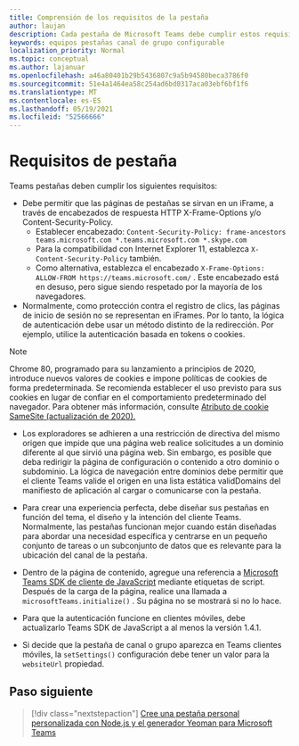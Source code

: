 ```yaml
---
title: Comprensión de los requisitos de la pestaña
author: laujan
description: Cada pestaña de Microsoft Teams debe cumplir estos requisitos.
keywords: equipos pestañas canal de grupo configurable
localization_priority: Normal
ms.topic: conceptual
ms.author: lajanuar
ms.openlocfilehash: a46a80401b29b5436807c9a5b94580beca3786f0
ms.sourcegitcommit: 51e4a1464ea58c254ad6bd0317aca03ebf6bf1f6
ms.translationtype: MT
ms.contentlocale: es-ES
ms.lasthandoff: 05/19/2021
ms.locfileid: "52566666"
---
```

# <a name="tab-requirements"></a>Requisitos de pestaña

Teams pestañas deben cumplir los siguientes requisitos:

* Debe permitir que las páginas de pestañas se sirvan en un iFrame, a través de encabezados de respuesta HTTP X-Frame-Options y/o Content-Security-Policy.
  * Establecer encabezado: `Content-Security-Policy: frame-ancestors teams.microsoft.com *.teams.microsoft.com *.skype.com`
  * Para la compatibilidad con Internet Explorer 11, establezca `X-Content-Security-Policy` también.
  * Como alternativa, establezca el encabezado `X-Frame-Options: ALLOW-FROM https://teams.microsoft.com/` . Este encabezado está en desuso, pero sigue siendo respetado por la mayoría de los navegadores.
* Normalmente, como protección contra el registro de clics, las páginas de inicio de sesión no se representan en iFrames. Por lo tanto, la lógica de autenticación debe usar un método distinto de la redirección. Por ejemplo, utilice la autenticación basada en tokens o cookies.

> [!NOTE]
> Chrome 80, programado para su lanzamiento a principios de 2020, introduce nuevos valores de cookies e impone políticas de cookies de forma predeterminada. Se recomienda establecer el uso previsto para sus cookies en lugar de confiar en el comportamiento predeterminado del navegador. Para obtener más información, consulte [Atributo de cookie SameSite (actualización de 2020).](../../resources/samesite-cookie-update.md)

* Los exploradores se adhieren a una restricción de directiva del mismo origen que impide que una página web realice solicitudes a un dominio diferente al que sirvió una página web. Sin embargo, es posible que deba redirigir la página de configuración o contenido a otro dominio o subdominio. La lógica de navegación entre dominios debe permitir que el cliente Teams valide el origen en una lista estática validDomains del manifiesto de aplicación al cargar o comunicarse con la pestaña.

* Para crear una experiencia perfecta, debe diseñar sus pestañas en función del tema, el diseño y la intención del cliente Teams. Normalmente, las pestañas funcionan mejor cuando están diseñadas para abordar una necesidad específica y centrarse en un pequeño conjunto de tareas o un subconjunto de datos que es relevante para la ubicación del canal de la pestaña.

* Dentro de la página de contenido, agregue una referencia a [Microsoft Teams SDK de cliente de JavaScript](/javascript/api/overview/msteams-client) mediante etiquetas de script. Después de la carga de la página, realice una llamada a `microsoftTeams.initialize()` . Su página no se mostrará si no lo hace.

* Para que la autenticación funcione en clientes móviles, debe actualizarlo Teams SDK de JavaScript a al menos la versión 1.4.1.

* Si decide que la pestaña de canal o grupo aparezca en Teams clientes móviles, la `setSettings()` configuración debe tener un valor para la `websiteUrl` propiedad.

## <a name="next-step"></a>Paso siguiente

> [!div class="nextstepaction"]
> [Cree una pestaña personal personalizada con Node.js y el generador Yeoman para Microsoft Teams](~/tabs/quickstarts/create-personal-tab-node-yeoman.md)
